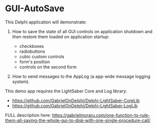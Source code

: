 # GUI-AutoSave

This Delphi application will demonstrate:

  1. How to save the state of all GUI controls on application shutdown and then restore them loaded on application startup:
       * checkboxes
       * radiobuttons
       * cubic custom controls
       * form's position
       * controls on the second form

  2. How to send messages to the AppLog (a app-wide message logging system).

  This demo app requires the LightSaber Core and Log library:   
   * https://github.com/GabrielOnDelphi/Delphi-LightSaber-CoreLib   
   * https://github.com/GabrielOnDelphi/Delphi-LightSaber-LogLib     


FULL description here: 
https://gabrielmoraru.com/one-function-to-rule-them-all-saving-the-whole-gui-to-disk-with-one-single-procedure-call/
